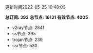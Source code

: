 更新时间2022-05-25 10:48:03

**总订阅: 392**
**总节点: 16131**
**有效节点: 4005**
- v2ray节点: 2841
- ss节点: 395
- trojan节点: 239
- ssr节点: 530
